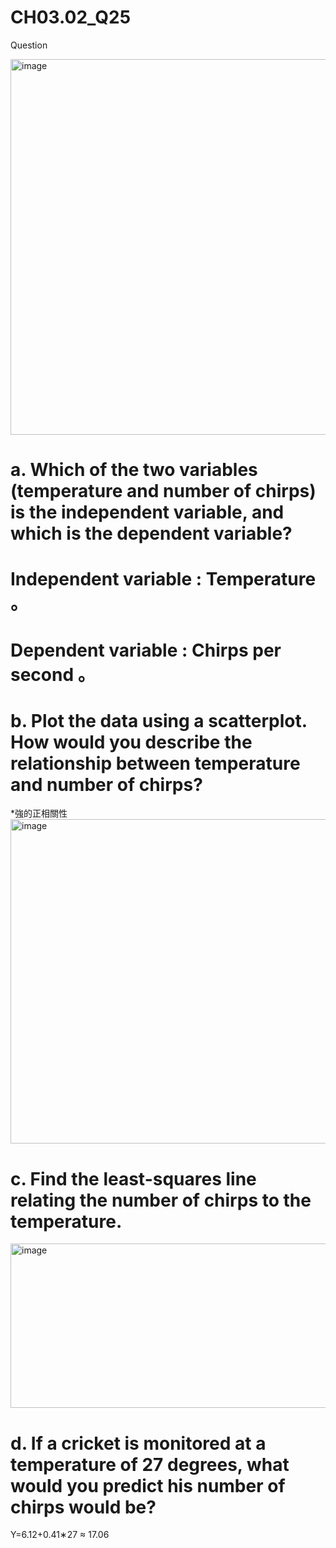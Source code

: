 # CH03.02_Q25
Question  

<img width="576" height="601" alt="image" src="https://github.com/user-attachments/assets/cf711cf2-02fc-4785-aa49-a75f693bd096" />

# a. Which of the two variables (temperature and number of chirps) is the independent variable, and which is the dependent variable?

# Independent variable : Temperature 。
# Dependent variable : Chirps per second 。

# b. Plot the data using a scatterplot. How would you describe the relationship between temperature and number of chirps?

*強的正相關性
<img width="752" height="519" alt="image" src="https://github.com/user-attachments/assets/37c5a047-091e-4d54-9acb-f4df1d274714" />


# c. Find the least-squares line relating the number of chirps to the temperature.

<img width="505" height="263" alt="image" src="https://github.com/user-attachments/assets/c6abf33a-e097-4455-ae32-70bec4b7468a" />




# d. If a cricket is monitored at a temperature of 27 degrees, what would you predict his number of chirps would be?

Y=6.12+0.41∗27
 ≈ 17.06
